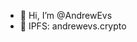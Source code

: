- 👋 Hi, I’m @AndrewEvs
- 👀 IPFS: andrewevs.crypto

<!---
AndrewEvs/AndrewEvs is a ✨ special ✨ repository because its `README.md` (this file) appears on your GitHub profile.
You can click the Preview link to take a look at your changes.
--->
